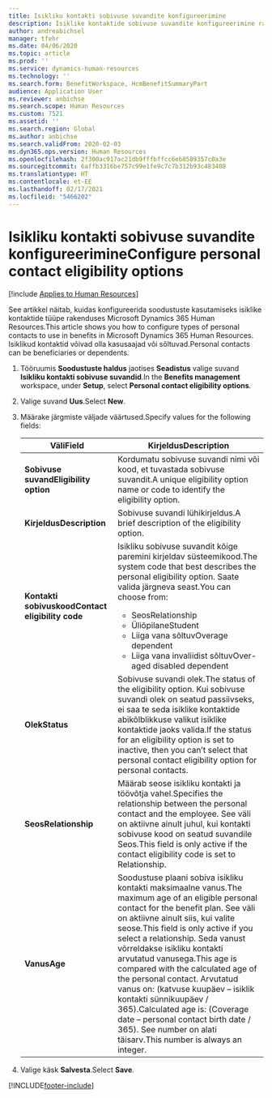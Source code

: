 ```yaml
---
title: Isikliku kontakti sobivuse suvandite konfigureerimine
description: Isiklike kontaktide sobivuse suvandite konfigureerimine rakenduses Microsoft Dynamics 365 Human Resources. Isiklikud kontaktid võivad olla kasusaajad või sõltuvad.
author: andreabichsel
manager: tfehr
ms.date: 04/06/2020
ms.topic: article
ms.prod: ''
ms.service: dynamics-human-resources
ms.technology: ''
ms.search.form: BenefitWorkspace, HcmBenefitSummaryPart
audience: Application User
ms.reviewer: anbichse
ms.search.scope: Human Resources
ms.custom: 7521
ms.assetid: ''
ms.search.region: Global
ms.author: anbichse
ms.search.validFrom: 2020-02-03
ms.dyn365.ops.version: Human Resources
ms.openlocfilehash: 2f300ac917ac21db9fffbffcc6eb8589357c0a3e
ms.sourcegitcommit: 6affb3316be757c99e1fe9c7c7b312b93c483408
ms.translationtype: HT
ms.contentlocale: et-EE
ms.lasthandoff: 02/17/2021
ms.locfileid: "5466202"
---
```

# <a name="configure-personal-contact-eligibility-options"></a><span data-ttu-id="6315f-104">Isikliku kontakti sobivuse suvandite konfigureerimine</span><span class="sxs-lookup"><span data-stu-id="6315f-104">Configure personal contact eligibility options</span></span>

[!include [Applies to Human Resources](../includes/applies-to-hr.md)]

<span data-ttu-id="6315f-105">See artikkel näitab, kuidas konfigureerida soodustuste kasutamiseks isiklike kontaktide tüüpe rakenduses Microsoft Dynamics 365 Human Resources.</span><span class="sxs-lookup"><span data-stu-id="6315f-105">This article shows you how to configure types of personal contacts to use in benefits in Microsoft Dynamics 365 Human Resources.</span></span> <span data-ttu-id="6315f-106">Isiklikud kontaktid võivad olla kasusaajad või sõltuvad.</span><span class="sxs-lookup"><span data-stu-id="6315f-106">Personal contacts can be beneficiaries or dependents.</span></span> 

1. <span data-ttu-id="6315f-107">Tööruumis **Soodustuste haldus** jaotises **Seadistus** valige suvand **Isikliku kontakti sobivuse suvandid**.</span><span class="sxs-lookup"><span data-stu-id="6315f-107">In the **Benefits management** workspace, under **Setup**, select **Personal contact eligibility options**.</span></span>

2. <span data-ttu-id="6315f-108">Valige suvand **Uus**.</span><span class="sxs-lookup"><span data-stu-id="6315f-108">Select **New**.</span></span>

3. <span data-ttu-id="6315f-109">Määrake järgmiste väljade väärtused.</span><span class="sxs-lookup"><span data-stu-id="6315f-109">Specify values for the following fields:</span></span>

   | <span data-ttu-id="6315f-110">Väli</span><span class="sxs-lookup"><span data-stu-id="6315f-110">Field</span></span> | <span data-ttu-id="6315f-111">Kirjeldus</span><span class="sxs-lookup"><span data-stu-id="6315f-111">Description</span></span> |
   | --- | --- |
   | <span data-ttu-id="6315f-112">**Sobivuse suvand**</span><span class="sxs-lookup"><span data-stu-id="6315f-112">**Eligibility option**</span></span> | <span data-ttu-id="6315f-113">Kordumatu sobivuse suvandi nimi või kood, et tuvastada sobivuse suvandit.</span><span class="sxs-lookup"><span data-stu-id="6315f-113">A unique eligibility option name or code to identify the eligibility option.</span></span> |
   | <span data-ttu-id="6315f-114">**Kirjeldus**</span><span class="sxs-lookup"><span data-stu-id="6315f-114">**Description**</span></span> | <span data-ttu-id="6315f-115">Sobivuse suvandi lühikirjeldus.</span><span class="sxs-lookup"><span data-stu-id="6315f-115">A brief description of the eligibility option.</span></span> |
   | <span data-ttu-id="6315f-116">**Kontakti sobivuskood**</span><span class="sxs-lookup"><span data-stu-id="6315f-116">**Contact eligibility code**</span></span> | <span data-ttu-id="6315f-117">Isikliku sobivuse suvandit kõige paremini kirjeldav süsteemikood.</span><span class="sxs-lookup"><span data-stu-id="6315f-117">The system code that best describes the personal eligibility option.</span></span> <span data-ttu-id="6315f-118">Saate valida järgneva seast.</span><span class="sxs-lookup"><span data-stu-id="6315f-118">You can choose from:</span></span> <ul><li><span data-ttu-id="6315f-119">Seos</span><span class="sxs-lookup"><span data-stu-id="6315f-119">Relationship</span></span></li><li><span data-ttu-id="6315f-120">Üliõpilane</span><span class="sxs-lookup"><span data-stu-id="6315f-120">Student</span></span></li><li><span data-ttu-id="6315f-121">Liiga vana sõltuv</span><span class="sxs-lookup"><span data-stu-id="6315f-121">Overage dependent</span></span></li><li><span data-ttu-id="6315f-122">Liiga vana invaliidist sõltuv</span><span class="sxs-lookup"><span data-stu-id="6315f-122">Over-aged disabled dependent</span></span></li></ul> |
   | <span data-ttu-id="6315f-123">**Olek**</span><span class="sxs-lookup"><span data-stu-id="6315f-123">**Status**</span></span> | <span data-ttu-id="6315f-124">Sobivuse suvandi olek.</span><span class="sxs-lookup"><span data-stu-id="6315f-124">The status of the eligibility option.</span></span> <span data-ttu-id="6315f-125">Kui sobivuse suvandi olek on seatud passiivseks, ei saa te seda isiklike kontaktide abikõlblikkuse valikut isiklike kontaktide jaoks valida.</span><span class="sxs-lookup"><span data-stu-id="6315f-125">If the status for an eligibility option is set to inactive, then you can’t select that personal contact eligibility option for personal contacts.</span></span> |
   | <span data-ttu-id="6315f-126">**Seos**</span><span class="sxs-lookup"><span data-stu-id="6315f-126">**Relationship**</span></span> | <span data-ttu-id="6315f-127">Määrab seose isikliku kontakti ja töövõtja vahel.</span><span class="sxs-lookup"><span data-stu-id="6315f-127">Specifies the relationship between the personal contact and the employee.</span></span> <span data-ttu-id="6315f-128">See väli on aktiivne ainult juhul, kui kontakti sobivuse kood on seatud suvandile Seos.</span><span class="sxs-lookup"><span data-stu-id="6315f-128">This field is only active if the contact eligibility code is set to Relationship.</span></span> |
   | <span data-ttu-id="6315f-129">**Vanus**</span><span class="sxs-lookup"><span data-stu-id="6315f-129">**Age**</span></span> | <span data-ttu-id="6315f-130">Soodustuse plaani sobiva isikliku kontakti maksimaalne vanus.</span><span class="sxs-lookup"><span data-stu-id="6315f-130">The maximum age of an eligible personal contact for the benefit plan.</span></span> <span data-ttu-id="6315f-131">See väli on aktiivne ainult siis, kui valite seose.</span><span class="sxs-lookup"><span data-stu-id="6315f-131">This field is only active if you select a relationship.</span></span> <span data-ttu-id="6315f-132">Seda vanust võrreldakse isikliku kontakti arvutatud vanusega.</span><span class="sxs-lookup"><span data-stu-id="6315f-132">This age is compared with the calculated age of the personal contact.</span></span> <span data-ttu-id="6315f-133">Arvutatud vanus on: (katvuse kuupäev – isiklik kontakti sünnikuupäev / 365).</span><span class="sxs-lookup"><span data-stu-id="6315f-133">Calculated age is: (Coverage date – personal contact birth date / 365).</span></span> <span data-ttu-id="6315f-134">See number on alati täisarv.</span><span class="sxs-lookup"><span data-stu-id="6315f-134">This number is always an integer.</span></span> |

4. <span data-ttu-id="6315f-135">Valige käsk **Salvesta**.</span><span class="sxs-lookup"><span data-stu-id="6315f-135">Select **Save**.</span></span> 


[!INCLUDE[footer-include](../includes/footer-banner.md)]